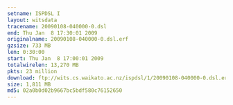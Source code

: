 ```yaml
---
setname: ISPDSL I
layout: witsdata
tracename: 20090108-040000-0.dsl
end: Thu Jan  8 17:30:01 2009
originalname: 20090108-040000-0.dsl.erf
gzsize: 733 MB
len: 0:30:00
start: Thu Jan  8 17:00:01 2009
totalwirelen: 13,270 MB
pkts: 23 million
download: ftp://wits.cs.waikato.ac.nz/ispdsl/1/20090108-040000-0.dsl.erf.gz
size: 1,811 MB
md5: 02a0b0d02b9667bc5bdf580c76152650
---
```

